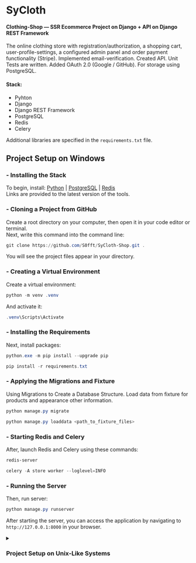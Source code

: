 # SyCloth
#### Clothing-Shop — SSR Ecommerce Project on Django + API on Django REST Framework

The online clothing store with registration/authorization, a shopping cart, user-profile-settings, a configured admin
panel and order payment functionality (Stripe). Implemented email-verification. Created API. Unit Tests are written. Added OAuth 2.0 (Google / GitHub). For storage using PostgreSQL.

#### Stack:
 - Pyhton
 - Django
 - Django REST Framework
 - PostgreSQL
 - Redis
 - Celery

Additional libraries are specified in the `requirements.txt` file.

## Project Setup on Windows

### - Installing the Stack
To begin, install: [Python](https://www.python.org/downloads/) | [PostgreSQL](https://www.postgresql.org/) | [Redis](https://redis.io/)
<br>
Links are provided to the latest version of the tools.

### - Cloning a Project from GitHub
Create a root directory on your computer, then open it in your code editor or terminal.
<br>
Next, write this command into the command line:
```powershell
git clone https://github.com/S0fft/SyCloth-Shop.git .
```
You will see the project files appear in your directory.

### - Creating a Virtual Environment
Create a virtual environment:
```powershell
python -m venv .venv
```

And activate it:

```powershell
.venv\Scripts\Activate
```
### - Installing the Requirements
Next, install packages:

```powershell
python.exe -m pip install --upgrade pip
```
```powershell
pip install -r requirements.txt
```

 ### - Applying the Migrations and Fixture
Using Migrations to Create a Database Structure. Load data from fixture for products and appearance other information.

```powershell
python manage.py migrate
```

```powershell
python manage.py loaddata <path_to_fixture_files>
```

### - Starting Redis and Celery
After, launch Redis and Celery using these commands:

```powershell
redis-server
```

```powershell
celery -A store worker --loglevel=INFO
```
### - Running the Server
Then, run server:
```powershell
python manage.py runserver
```
After starting the server, you can access the application by navigating to `http://127.0.0.1:8000` in your browser.

<details>
<summary><h3> Project Setup on Unix-Like Systems </h3></summary>
These commands do the same thing as described above:
<br>

### - Installing the Stack
To begin, install: [Python](https://www.python.org/downloads/) | [PostgreSQL](https://www.postgresql.org/) | [Redis](https://redis.io/)
<br>
Links are provided to the latest version of the tools.

### - Cloning a Project from GitHub
Create a root directory on your computer, then open it in your code editor or terminal.
<br>
Next, write this command into the command line:
```powershell
git clone https://github.com/S0fft/SyCloth-Shop.git
```
You will see the project files appear in your directory.

### - Creating a Virtual Environment
```bash
python3 -m pip install --upgrade pip
```

```bash
source ./venv/bin/activate
```

### - Installing the Requirements
```bash
pip install --upgrade pip
```
```bash
pip install -r requirements.txt
```

### - Applying the Migrations and Fixture
```bash
python3 manage.py migrate
```

```bash
python3 manage.py loaddata <path_to_fixture_files>
```

### - Starting Redis and Celery
```bash
redis-server
```

```bash
celery -A store worker --loglevel=INFO
```

### - Running the Server
```bash
python3 manage.py runserver
```
After starting the server, you can access the application by navigating to `http://127.0.0.1:8000` in your browser.

</details>
